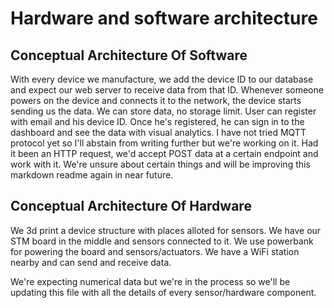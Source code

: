 # Hardware and software architecture

Conceptual Architecture Of Software
--

With every device we manufacture, we add the device ID to our database and expect our web server to receive data from that ID. Whenever someone powers on the device and connects it to the network, the device starts sending us the data. We can store data, no storage limit. User can register with email and his device ID. Once he's registered, he can sign in to the dashboard and see the data with visual analytics. I have not tried MQTT protocol yet so I'll abstain from writing further but we're working on it. Had it been an HTTP request, we'd accept POST data at a certain endpoint and work with it. We're unsure about certain things and will be improving this markdown readme again in near future. 

Conceptual Architecture Of Hardware
--

We 3d print a device structure with places alloted for sensors. We have our STM board in the middle and sensors connected to it. We use powerbank for powering the board and sensors/actuators. We have a WiFi station nearby and can send and receive data.

We're expecting numerical data but we're in the process so we'll be updating this file with all the details of every sensor/hardware component.
